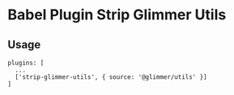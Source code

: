 # Babel Plugin Strip Glimmer Utils

## Usage

```
plugins: [
  ...
  ['strip-glimmer-utils', { source: '@glimmer/utils' }]
]
```